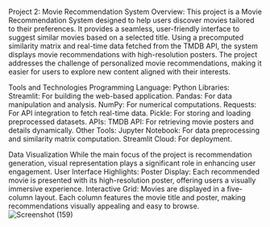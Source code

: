 Project 2: Movie Recommendation System
Overview:
This project is a Movie Recommendation System designed to help users discover movies tailored to their preferences. It provides a seamless, user-friendly interface to suggest similar movies based on a selected title. Using a precomputed similarity matrix and real-time data fetched from the TMDB API, the system displays movie recommendations with high-resolution posters. The project addresses the challenge of personalized movie recommendations, making it easier for users to explore new content aligned with their interests.

Tools and Technologies
Programming Language: Python
Libraries:
Streamlit: For building the web-based application.
Pandas: For data manipulation and analysis.
NumPy: For numerical computations.
Requests: For API integration to fetch real-time data.
Pickle: For storing and loading preprocessed datasets.
APIs:
TMDB API: For retrieving movie posters and details dynamically.
Other Tools:
Jupyter Notebook: For data preprocessing and similarity matrix computation.
Streamlit Cloud: For deployment.

 Data Visualization
While the main focus of the project is recommendation generation, visual representation plays a significant role in enhancing user engagement.
User Interface Highlights:
Poster Display:
Each recommended movie is presented with its high-resolution poster, offering users a visually immersive experience.
Interactive Grid:
Movies are displayed in a five-column layout.
Each column features the movie title and poster, making recommendations visually appealing and easy to browse.      
![Screenshot (159)](https://github.com/user-attachments/assets/8f87e389-5f73-4162-a080-2c88f84c8202)
